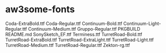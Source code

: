 # aw3some-fonts

Coda-ExtraBold.ttf
Coda-Regular.ttf
Continuum-Bold.ttf
Continuum-Light-Regular.ttf
Continuum-Medium.ttf
Gruppo-Regular.ttf
PKGBUILD
README.md
SonySketch_EF.ttf
Terminess.ttf
TurretRoad-Bold.ttf
TurretRoad-ExtraBold.ttf
TurretRoad-ExtraLight.ttf
TurretRoad-Light.ttf
TurretRoad-Medium.ttf
TurretRoad-Regular.ttf
Zekton-rg.ttf
